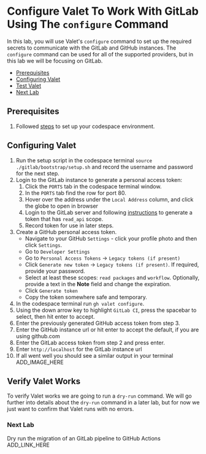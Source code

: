 # Configure Valet To Work With GitLab Using The `configure` Command
In this lab, you will use Valet's `configure` command to set up the required secrets to communicate with the GitLab and GitHub instances.  The `configure` command can be used for all of the supported providers, but in this lab we will be focusing on GitLab.

- [Prerequisites](#prerequisites)
- [Configuring Valet](#configure-valet)
- [Test Valet](#test-valet)
- [Next Lab](#next-lab)

## Prerequisites

1. Followed [steps](../gitlab#readme) to set up your codespace environment.

## Configuring Valet
1. Run the setup script in the codespace terminal `source ./gitlab/bootstrap/setup.sh` and record the username and password for the next step.
2. Login to the GitLab instance to generate a personal access token:
   1. Click the `PORTS` tab in the codespace terminal window.
   2. In the `PORTS` tab find the row for port 80.
   3. Hover over the address under the `Local Address` column, and click the globe to open in browser
   4. Login to the GitLab server and following [instructions](https://docs.gitlab.com/ee/user/profile/personal_access_tokens.html#create-a-personal-access-token) to generate a token that has `read_api` scope.
   5. Record token for use in later steps.
3. Create a GitHub personal access token. 
    - Navigate to your GitHub `Settings` - click your profile photo and then click `Settings`.
    - Go to `Developer Settings`
    - Go to `Personal Access Tokens` -> `Legacy tokens (if present)`
    - Click `Generate new token` -> `Legacy tokens (if present)`. If required, provide your password.
    - Select at least these scopes: `read packages` and `workflow`. Optionally, provide a text in the **Note** field and change the expiration.
    - Click `Generate token`
    - Copy the token somewhere safe and temporary.
4. In the codespace terminal run `gh valet configure`.
5. Using the down arrow key to highlight `GitLab CI`, press the spacebar to select, then hit enter to accept.
6. Enter the previously generated GitHub access token from step 3.
7. Enter the GitHub instance url or hit enter to accept the default, if you are using github.com
8. Enter the GitLab access token from step 2 and press enter.
9. Enter `http://localhost` for the GitLab instance url
10. If all went well you should see a similar output in your terminal 
   ADD_IMAGE_HERE

## Verify Valet Works
To verify Valet works we are going to run a `dry-run` command.  We will go further into details about the `dry-run` command in a later lab, but for now we just want to confirm that Valet runs with no errors.

### Next Lab
Dry run the migration of an GitLab pipeline to GitHub Actions ADD_LINK_HERE
